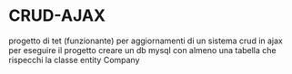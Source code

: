 # CRUD-AJAX
progetto di tet (funzionante) per aggiornamenti di un sistema crud in ajax
per eseguire il progetto creare un db mysql con almeno una tabella che rispecchi la classe entity Company
